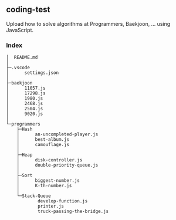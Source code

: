 ## coding-test

Upload how to solve algorithms at Programmers, Baekjoon, ... using JavaScript.

### Index
```
│  README.md
│
├─.vscode
│      settings.json
│
├─baekjoon
│      11057.js
│      17298.js
│      1980.js
│      2468.js
│      2504.js
│      9020.js
│
└─programmers
    ├─Hash
    │      an-uncompleted-player.js
    │      best-album.js
    │      camouflage.js
    │
    ├─Heap
    │      disk-controller.js
    │      double-priority-queue.js
    │
    ├─Sort
    │      biggest-number.js
    │      K-th-number.js
    │
    └─Stack-Queue
            develop-function.js
            printer.js
            truck-passing-the-bridge.js
```